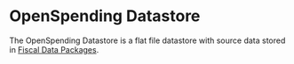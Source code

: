# OpenSpending Datastore

The OpenSpending Datastore is a flat file datastore with source data stored in [Fiscal Data Packages](http://fiscal.dataprotocols.org/spec/).
